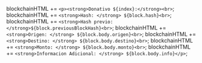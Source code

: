 blockchainHTML += `<p><strong>Donativo ${index}:</strong><br>`;
          blockchainHTML += `<strong>Hash: </strong> ${block.hash}<br>`;
          blockchainHTML += `<strong>Hash previo: </strong>${block.previousBlockHash}<br>`;
          blockchainHTML += `<strong>Origen: </strong> ${block.body.origen}<br>`;
          blockchainHTML += `<strong>Destino: </strong> ${block.body.destino}<br>`;
          blockchainHTML += `<strong>Monto: </strong> ${block.body.monto}<br>`;
          blockchainHTML += `<strong>Informacion Adicional: </strong> ${block.body.info}</p>`;
